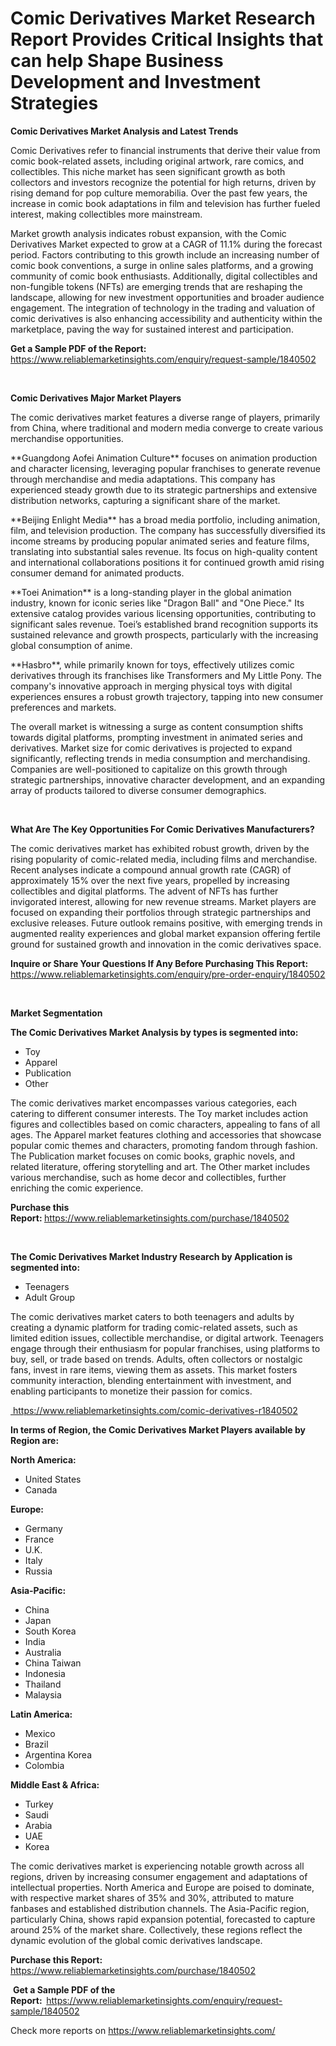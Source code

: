 <p><h1>Comic Derivatives Market Research Report Provides Critical Insights that can help Shape Business Development and Investment Strategies</h1></p><p><strong>Comic Derivatives Market Analysis and Latest Trends</strong></p>
<p><p>Comic Derivatives refer to financial instruments that derive their value from comic book-related assets, including original artwork, rare comics, and collectibles. This niche market has seen significant growth as both collectors and investors recognize the potential for high returns, driven by rising demand for pop culture memorabilia. Over the past few years, the increase in comic book adaptations in film and television has further fueled interest, making collectibles more mainstream.</p><p>Market growth analysis indicates robust expansion, with the Comic Derivatives Market expected to grow at a CAGR of 11.1% during the forecast period. Factors contributing to this growth include an increasing number of comic book conventions, a surge in online sales platforms, and a growing community of comic book enthusiasts. Additionally, digital collectibles and non-fungible tokens (NFTs) are emerging trends that are reshaping the landscape, allowing for new investment opportunities and broader audience engagement. The integration of technology in the trading and valuation of comic derivatives is also enhancing accessibility and authenticity within the marketplace, paving the way for sustained interest and participation.</p></p>
<p><strong>Get a Sample PDF of the Report:&nbsp;</strong> <a href="https://www.reliablemarketinsights.com/enquiry/request-sample/1840502?utm_campaign=1887&utm_medium=2&utm_source=Github&utm_content=ia&utm_term=10022025&utm_id=comic-derivatives">https://www.reliablemarketinsights.com/enquiry/request-sample/1840502</a></p>
<p>&nbsp;</p>
<p><strong>Comic Derivatives Major Market Players</strong></p>
<p><p>The comic derivatives market features a diverse range of players, primarily from China, where traditional and modern media converge to create various merchandise opportunities. </p><p>**Guangdong Aofei Animation Culture** focuses on animation production and character licensing, leveraging popular franchises to generate revenue through merchandise and media adaptations. This company has experienced steady growth due to its strategic partnerships and extensive distribution networks, capturing a significant share of the market.</p><p>**Beijing Enlight Media** has a broad media portfolio, including animation, film, and television production. The company has successfully diversified its income streams by producing popular animated series and feature films, translating into substantial sales revenue. Its focus on high-quality content and international collaborations positions it for continued growth amid rising consumer demand for animated products.</p><p>**Toei Animation** is a long-standing player in the global animation industry, known for iconic series like "Dragon Ball" and "One Piece." Its extensive catalog provides various licensing opportunities, contributing to significant sales revenue. Toei’s established brand recognition supports its sustained relevance and growth prospects, particularly with the increasing global consumption of anime.</p><p>**Hasbro**, while primarily known for toys, effectively utilizes comic derivatives through its franchises like Transformers and My Little Pony. The company's innovative approach in merging physical toys with digital experiences ensures a robust growth trajectory, tapping into new consumer preferences and markets.</p><p>The overall market is witnessing a surge as content consumption shifts towards digital platforms, prompting investment in animated series and derivatives. Market size for comic derivatives is projected to expand significantly, reflecting trends in media consumption and merchandising. Companies are well-positioned to capitalize on this growth through strategic partnerships, innovative character development, and an expanding array of products tailored to diverse consumer demographics.</p></p>
<p>&nbsp;</p>
<p><strong>What Are The Key Opportunities For Comic Derivatives Manufacturers?</strong></p>
<p><p>The comic derivatives market has exhibited robust growth, driven by the rising popularity of comic-related media, including films and merchandise. Recent analyses indicate a compound annual growth rate (CAGR) of approximately 15% over the next five years, propelled by increasing collectibles and digital platforms. The advent of NFTs has further invigorated interest, allowing for new revenue streams. Market players are focused on expanding their portfolios through strategic partnerships and exclusive releases. Future outlook remains positive, with emerging trends in augmented reality experiences and global market expansion offering fertile ground for sustained growth and innovation in the comic derivatives space.</p></p>
<p><strong>Inquire or Share Your Questions If Any Before Purchasing This Report:</strong> <a href="https://www.reliablemarketinsights.com/enquiry/pre-order-enquiry/1840502?utm_campaign=1887&utm_medium=2&utm_source=Github&utm_content=ia&utm_term=10022025&utm_id=comic-derivatives">https://www.reliablemarketinsights.com/enquiry/pre-order-enquiry/1840502</a></p>
<p>&nbsp;</p>
<p><strong>Market Segmentation</strong></p>
<p><strong>The Comic Derivatives Market Analysis by types is segmented into:</strong></p>
<p><ul><li>Toy</li><li>Apparel</li><li>Publication</li><li>Other</li></ul></p>
<p><p>The comic derivatives market encompasses various categories, each catering to different consumer interests. The Toy market includes action figures and collectibles based on comic characters, appealing to fans of all ages. The Apparel market features clothing and accessories that showcase popular comic themes and characters, promoting fandom through fashion. The Publication market focuses on comic books, graphic novels, and related literature, offering storytelling and art. The Other market includes various merchandise, such as home decor and collectibles, further enriching the comic experience.</p></p>
<p><strong>Purchase this Report:&nbsp;</strong><a href="https://www.reliablemarketinsights.com/purchase/1840502?utm_campaign=1887&utm_medium=2&utm_source=Github&utm_content=ia&utm_term=10022025&utm_id=comic-derivatives">https://www.reliablemarketinsights.com/purchase/1840502</a></p>
<p>&nbsp;</p>
<p><strong>The Comic Derivatives Market Industry Research by Application is segmented into:</strong></p>
<p><ul><li>Teenagers</li><li>Adult Group</li></ul></p>
<p><p>The comic derivatives market caters to both teenagers and adults by creating a dynamic platform for trading comic-related assets, such as limited edition issues, collectible merchandise, or digital artwork. Teenagers engage through their enthusiasm for popular franchises, using platforms to buy, sell, or trade based on trends. Adults, often collectors or nostalgic fans, invest in rare items, viewing them as assets. This market fosters community interaction, blending entertainment with investment, and enabling participants to monetize their passion for comics.</p></p>
<p><a href="https://www.reliablemarketinsights.com/comic-derivatives-r1840502?utm_campaign=1887&utm_medium=2&utm_source=Github&utm_content=ia&utm_term=10022025&utm_id=comic-derivatives">&nbsp;https://www.reliablemarketinsights.com/comic-derivatives-r1840502</a></p>
<p><strong>In terms of Region, the Comic Derivatives Market Players available by Region are:</strong></p>
<p>
    <p> <strong> North America: </strong>
        <ul>
            <li>United States</li>
            <li>Canada</li>
        </ul>
        </p> 
    <p> <strong> Europe: </strong>
        <ul>
            <li>Germany</li>
            <li>France</li>
            <li>U.K.</li>
            <li>Italy</li>
            <li>Russia</li>
        </ul>
        </p> 
    <p> <strong> Asia-Pacific: </strong>
        <ul>
            <li>China</li>
            <li>Japan</li>
            <li>South Korea</li>
            <li>India</li>
            <li>Australia</li>
            <li>China Taiwan</li>
            <li>Indonesia</li>
            <li>Thailand</li>
            <li>Malaysia</li>
        </ul>
        </p> 
    <p> <strong> Latin America: </strong>
        <ul>
            <li>Mexico</li>
            <li>Brazil</li>
            <li>Argentina Korea</li>
            <li>Colombia</li>
        </ul>
        </p> 
    <p> <strong> Middle East & Africa: </strong>
        <ul>
            <li>Turkey</li>
            <li>Saudi</li>
            <li>Arabia</li>
            <li>UAE</li>
            <li>Korea</li>
        </ul>
    </p>
    </p>
<p><p>The comic derivatives market is experiencing notable growth across all regions, driven by increasing consumer engagement and adaptations of intellectual properties. North America and Europe are poised to dominate, with respective market shares of 35% and 30%, attributed to mature fanbases and established distribution channels. The Asia-Pacific region, particularly China, shows rapid expansion potential, forecasted to capture around 25% of the market share. Collectively, these regions reflect the dynamic evolution of the global comic derivatives landscape.</p></p>
<p><strong>Purchase this Report: </strong><a href="https://www.reliablemarketinsights.com/purchase/1840502?utm_campaign=1887&utm_medium=2&utm_source=Github&utm_content=ia&utm_term=10022025&utm_id=comic-derivatives">https://www.reliablemarketinsights.com/purchase/1840502</a></p>
<p>&nbsp;<strong>Get a Sample PDF of the Report:&nbsp;&nbsp;</strong><a href="https://www.reliablemarketinsights.com/enquiry/request-sample/1840502?utm_campaign=1887&utm_medium=2&utm_source=Github&utm_content=ia&utm_term=10022025&utm_id=comic-derivatives">https://www.reliablemarketinsights.com/enquiry/request-sample/1840502</a></p>
<p><strong></strong></p>
<p>Check more reports on <a href="https://www.reliablemarketinsights.com/?utm_campaign=1887&utm_medium=2&utm_source=Github&utm_content=ia&utm_term=10022025&utm_id=comic-derivatives">https://www.reliablemarketinsights.com/</a></p>
